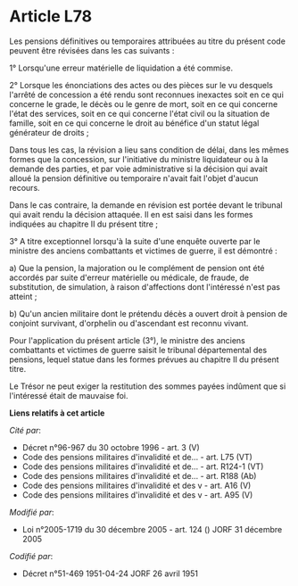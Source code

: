 # Article L78

Les pensions définitives ou temporaires attribuées au titre du présent code peuvent être révisées dans les cas suivants :

1° Lorsqu'une erreur matérielle de liquidation a été commise.

2° Lorsque les énonciations des actes ou des pièces sur le vu desquels l'arrêté de concession a été rendu sont reconnues
inexactes soit en ce qui concerne le grade, le décès ou le genre de mort, soit en ce qui concerne l'état des services, soit
en ce qui concerne l'état civil ou la situation de famille, soit en ce qui concerne le droit au bénéfice d'un statut légal
générateur de droits ;

Dans tous les cas, la révision a lieu sans condition de délai, dans les mêmes formes que la concession, sur l'initiative du
ministre liquidateur ou à la demande des parties, et par voie administrative si la décision qui avait alloué la pension
définitive ou temporaire n'avait fait l'objet d'aucun recours.

Dans le cas contraire, la demande en révision est portée devant le tribunal qui avait rendu la décision attaquée. Il en est
saisi dans les formes indiquées au chapitre II du présent titre ;

3° A titre exceptionnel lorsqu'à la suite d'une enquête ouverte par le ministre des anciens combattants et victimes de
guerre, il est démontré :

a) Que la pension, la majoration ou le complément de pension ont été accordés par suite d'erreur matérielle ou médicale, de
fraude, de substitution, de simulation, à raison d'affections dont l'intéressé n'est pas atteint ;

b) Qu'un ancien militaire dont le prétendu décès a ouvert droit à pension de conjoint survivant, d'orphelin ou d'ascendant
est reconnu vivant.

Pour l'application du présent article (3°), le ministre des anciens combattants et victimes de guerre saisit le tribunal
départemental des pensions, lequel statue dans les formes prévues au chapitre II du présent titre.

Le Trésor ne peut exiger la restitution des sommes payées indûment que si l'intéressé était de mauvaise foi.

**Liens relatifs à cet article**

_Cité par_:

  - Décret n°96-967 du 30 octobre 1996 - art. 3 (V)
  - Code des pensions militaires d'invalidité et de... - art. L75 (VT)
  - Code des pensions militaires d'invalidité et de... - art. R124-1 (VT)
  - Code des pensions militaires d'invalidité et de... - art. R188 (Ab)
  - Code des pensions militaires d'invalidité et des v - art. A16 (V)
  - Code des pensions militaires d'invalidité et des v - art. A95 (V)

_Modifié par_:

  - Loi n°2005-1719 du 30 décembre 2005 - art. 124 () JORF 31 décembre 2005

_Codifié par_:

  - Décret n°51-469 1951-04-24 JORF 26 avril 1951

